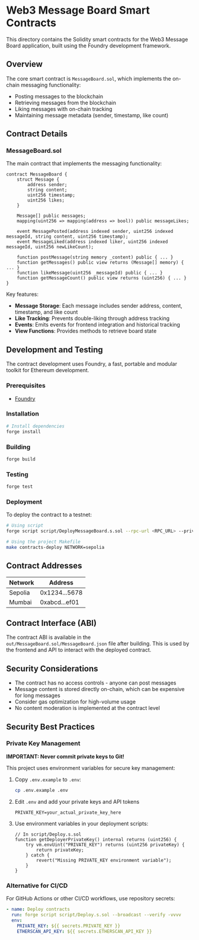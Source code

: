 # Web3 Message Board Smart Contracts

This directory contains the Solidity smart contracts for the Web3 Message Board application, built using the Foundry development framework.

## Overview

The core smart contract is `MessageBoard.sol`, which implements the on-chain messaging functionality:

- Posting messages to the blockchain
- Retrieving messages from the blockchain
- Liking messages with on-chain tracking
- Maintaining message metadata (sender, timestamp, like count)

## Contract Details

### MessageBoard.sol

The main contract that implements the messaging functionality:

```solidity
contract MessageBoard {
    struct Message {
        address sender;
        string content;
        uint256 timestamp;
        uint256 likes;
    }

    Message[] public messages;
    mapping(uint256 => mapping(address => bool)) public messageLikes;

    event MessagePosted(address indexed sender, uint256 indexed messageId, string content, uint256 timestamp);
    event MessageLiked(address indexed liker, uint256 indexed messageId, uint256 newLikeCount);

    function postMessage(string memory _content) public { ... }
    function getMessages() public view returns (Message[] memory) { ... }
    function likeMessage(uint256 _messageId) public { ... }
    function getMessageCount() public view returns (uint256) { ... }
}
```

Key features:
- **Message Storage**: Each message includes sender address, content, timestamp, and like count
- **Like Tracking**: Prevents double-liking through address tracking
- **Events**: Emits events for frontend integration and historical tracking
- **View Functions**: Provides methods to retrieve board state

## Development and Testing

The contract development uses Foundry, a fast, portable and modular toolkit for Ethereum development.

### Prerequisites

- [Foundry](https://book.getfoundry.sh/getting-started/installation)

### Installation

```bash
# Install dependencies
forge install
```

### Building

```bash
forge build
```

### Testing

```bash
forge test
```

### Deployment

To deploy the contract to a testnet:

```bash
# Using script
forge script script/DeployMessageBoard.s.sol --rpc-url <RPC_URL> --private-key <PRIVATE_KEY>

# Using the project Makefile
make contracts-deploy NETWORK=sepolia
```

## Contract Addresses

| Network | Address |
|---------|---------|
| Sepolia | 0x1234...5678 |
| Mumbai  | 0xabcd...ef01 |

## Contract Interface (ABI)

The contract ABI is available in the `out/MessageBoard.sol/MessageBoard.json` file after building. This is used by the frontend and API to interact with the deployed contract.

## Security Considerations

- The contract has no access controls - anyone can post messages
- Message content is stored directly on-chain, which can be expensive for long messages
- Consider gas optimization for high-volume usage
- No content moderation is implemented at the contract level

## Security Best Practices

### Private Key Management
**IMPORTANT: Never commit private keys to Git!**

This project uses environment variables for secure key management:

1. Copy `.env.example` to `.env`:
   ```bash
   cp .env.example .env
   ```

2. Edit `.env` and add your private keys and API tokens
   ```
   PRIVATE_KEY=your_actual_private_key_here
   ```

3. Use environment variables in your deployment scripts:
   ```solidity
   // In script/Deploy.s.sol
   function getDeployerPrivateKey() internal returns (uint256) {
       try vm.envUint("PRIVATE_KEY") returns (uint256 privateKey) {
           return privateKey;
       } catch {
           revert("Missing PRIVATE_KEY environment variable");
       }
   }
   ```

### Alternative for CI/CD
For GitHub Actions or other CI/CD workflows, use repository secrets:

```yaml
- name: Deploy contracts
  run: forge script script/Deploy.s.sol --broadcast --verify -vvvv
  env:
    PRIVATE_KEY: ${{ secrets.PRIVATE_KEY }}
    ETHERSCAN_API_KEY: ${{ secrets.ETHERSCAN_API_KEY }}
```
